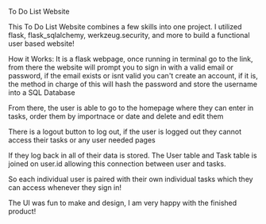 To Do List Website

This To Do List Website combines a few skills into one project.
I utilized flask, flask_sqlalchemy, werkzeug.security, and more to build a functional user 
based website!

How it Works:
It is a flask webpage, once running in terminal go to the link, from there the website will
prompt you to sign in with a valid email or password, if the email exists or isnt valid you can't
create an account, if it is, the method in charge of this will hash the password and store the
username into a SQL Database

From there, the user is able to go to the homepage where they can enter in tasks, order them
by importnace or date and delete and edit them

There is a logout button to log out, if the user is logged out they cannot access their tasks 
or any user needed pages

If they log back in all of their data is stored. The User table and Task table is joined on user.id
allowing this connection between user and tasks.

So each individual user is paired with their own individual tasks which they can access whenever 
they sign in!

The UI was fun to make and design, I am very happy with the finished product!

